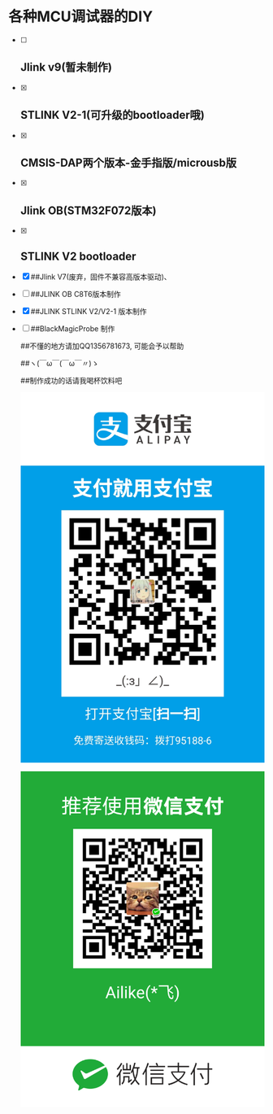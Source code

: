 # 各种MCU调试器的DIY

- [ ] ##  Jlink v9(暂未制作)

- [x] ## STLINK V2-1(可升级的bootloader哦)

- [x] ## CMSIS-DAP两个版本-金手指版/microusb版

- [x] ## Jlink OB(STM32F072版本)

- [x] ## STLINK V2 bootloader

- [x] ##Jlink V7(废弃，固件不兼容高版本驱动)、

- [ ] ##JLINK OB C8T6版本制作

- [x] ##JLINK STLINK V2/V2-1 版本制作

- [ ] ##BlackMagicProbe 制作

  ##不懂的地方请加QQ1356781673, 可能会予以帮助

  ##ヽ(￣ω￣(￣ω￣〃)ゝ

  ##制作成功的话请我喝杯饮料吧

  ![](alipay.jpg)

  ![](weixinpay.png)

  

  
